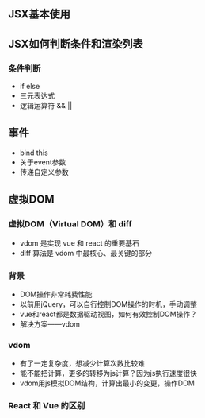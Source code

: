 ## JSX基本使用

## JSX如何判断条件和渲染列表
### 条件判断
- if else
- 三元表达式
- 逻辑运算符 && ||

## 事件
- bind this
- 关于event参数
- 传递自定义参数

## 虚拟DOM
### 虚拟DOM（Virtual DOM）和 diff
- vdom 是实现 vue 和 react 的重要基石
- diff 算法是 vdom 中最核心、最关键的部分
### 背景
- DOM操作非常耗费性能
- 以前用jQuery，可以自行控制DOM操作的时机，手动调整
- vue和react都是数据驱动视图，如何有效控制DOM操作？
- 解决方案——vdom

### vdom
- 有了一定复杂度，想减少计算次数比较难
- 能不能把计算，更多的转移为js计算？因为js执行速度很快
- vdom用js模拟DOM结构，计算出最小的变更，操作DOM  

### React 和 Vue 的区别

